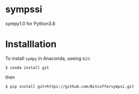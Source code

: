 # sympssi
sympy1.0 for Python3.8
# Installlation
To install `sympy` in Anaconda, useing `Git`:

    $ conda install git
then

    $ pip install git+https://github.com/Bitcoffe/sympsi.git
